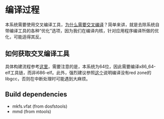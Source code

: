# 编译过程

本系统需要使用交叉编译工具，[为什么需要交叉编译](https://wiki.osdev.org/Why_do_I_need_a_Cross_Compiler)？简单来讲，就是去除系统自带编译工具的各种“优化”选项，因为我们在编译内核，针对应用程序编译所做的优化，可能适得其反。

## 如何获取交叉编译工具

具体构建流程参考[这里](https://wiki.osdev.org/GCC_Cross-Compiler)，需要注意的是，本系统为64位，因此需要编译x86_64-elf工具链，而非i686-elf。此外，强烈建议参照[这个](https://wiki.osdev.org/Libgcc_without_red_zone)说明编译没有red zone的libgcc，否则在中断处理时可能遇到大麻烦。

## Build dependencies

* mkfs.vfat (from dosfstools)
* mmd (from mtools)